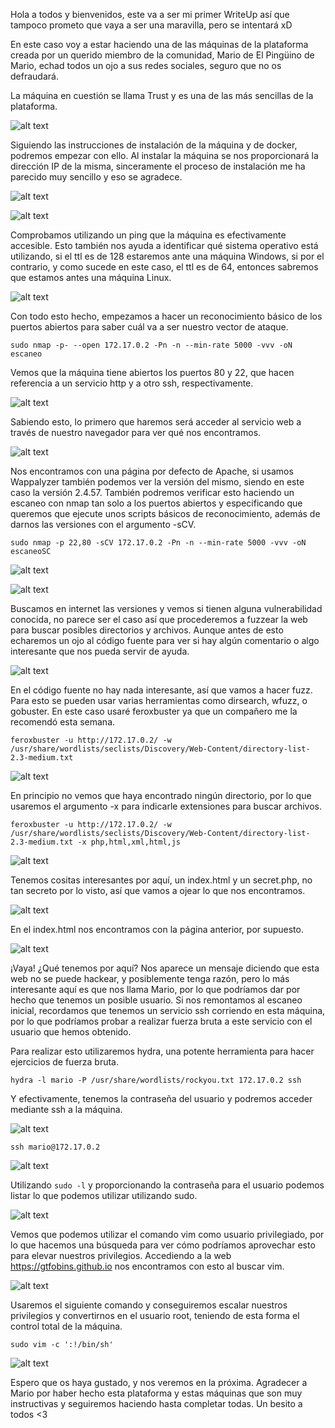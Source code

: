 Hola a todos y bienvenidos, este va a ser mi primer WriteUp así que tampoco prometo que vaya a ser una maravilla, pero se intentará xD

En este caso voy a estar haciendo una de las máquinas de la plataforma creada por un querido miembro de la comunidad, Mario de El Pingüino de Mario, echad todos un ojo a sus redes sociales, seguro que no os defraudará.

La máquina en cuestión se llama Trust y es una de las más sencillas de la plataforma.

![alt text](image.png)

Siguiendo las instrucciones de instalación de la máquina y de docker, podremos empezar con ello. Al instalar la máquina se nos proporcionará la dirección IP de la misma, sinceramente el proceso de instalación me ha parecido muy sencillo y eso se agradece.

![alt text](image-1.png)

![alt text](image-2.png)

Comprobamos utilizando un ping que la máquina es efectivamente accesible. Esto también nos ayuda a identificar qué sistema operativo está utilizando, si el ttl es de 128 estaremos ante una máquina Windows, si por el contrario, y como sucede en este caso, el ttl es de 64, entonces sabremos que estamos antes una máquina Linux.

![alt text](image-3.png)

Con todo esto hecho, empezamos a hacer un reconocimiento básico de los puertos abiertos para saber cuál va a ser nuestro vector de ataque.

`sudo nmap -p- --open 172.17.0.2 -Pn -n --min-rate 5000 -vvv -oN escaneo`

Vemos que la máquina tiene abiertos los puertos 80 y 22, que hacen referencia a un servicio http y a otro ssh, respectivamente.

![alt text](image-4.png)

Sabiendo esto, lo primero que haremos será acceder al servicio web a través de nuestro navegador para ver qué nos encontramos.

![alt text](image-5.png)

Nos encontramos con una página por defecto de Apache, si usamos Wappalyzer también podemos ver la versión del mismo, siendo en este caso la versión 2.4.57. También podremos verificar esto haciendo un escaneo con nmap tan solo a los puertos abiertos y especificando que queremos que ejecute unos scripts básicos de reconocimiento, además de darnos las versiones con el argumento -sCV.

`sudo nmap -p 22,80 -sCV 172.17.0.2 -Pn -n --min-rate 5000 -vvv -oN escaneoSC`

![alt text](image-6.png)

![alt text](image-7.png)

Buscamos en internet las versiones y vemos si tienen alguna vulnerabilidad conocida, no parece ser el caso así que procederemos a fuzzear la web para buscar posibles directorios y archivos. Aunque antes de esto echaremos un ojo al código fuente para ver si hay algún comentario o algo interesante que nos pueda servir de ayuda.

![alt text](image-8.png)

En el código fuente no hay nada interesante, así que vamos a hacer fuzz. Para esto se pueden usar varias herramientas como dirsearch, wfuzz, o gobuster. En este caso usaré feroxbuster ya que un compañero me la recomendó esta semana. 

`feroxbuster -u http://172.17.0.2/ -w /usr/share/wordlists/seclists/Discovery/Web-Content/directory-list-2.3-medium.txt`

![alt text](image-9.png)

En principio no vemos que haya encontrado ningún directorio, por lo que usaremos el argumento -x para indicarle extensiones para buscar archivos.

`feroxbuster -u http://172.17.0.2/ -w /usr/share/wordlists/seclists/Discovery/Web-Content/directory-list-2.3-medium.txt -x php,html,xml,html,js`

![alt text](image-10.png)

Tenemos cositas interesantes por aquí, un index.html y un secret.php, no tan secreto por lo visto, así que vamos a ojear lo que nos encontramos.

![alt text](image-11.png)

En el index.html nos encontramos con la página anterior, por supuesto.

![alt text](image-12.png)

¡Vaya! ¿Qué tenemos por aquí? Nos aparece un mensaje diciendo que esta web no se puede hackear, y posiblemente tenga razón, pero lo más interesante aquí es que nos llama Mario, por lo que podríamos dar por hecho que tenemos un posible usuario. Si nos remontamos al escaneo inicial, recordamos que tenemos un servicio ssh corriendo en esta máquina, por lo que podríamos probar a realizar fuerza bruta a este servicio con el usuario que hemos obtenido.

Para realizar esto utilizaremos hydra, una potente herramienta para hacer ejercicios de fuerza bruta.

`hydra -l mario -P /usr/share/wordlists/rockyou.txt 172.17.0.2 ssh`

Y efectivamente, tenemos la contraseña del usuario y podremos acceder mediante ssh a la máquina.

![alt text](image-13.png)

`ssh mario@172.17.0.2`

![alt text](image-14.png)

Utilizando `sudo -l` y proporcionando la contraseña para el usuario podemos listar lo que podemos utilizar utilizando sudo.

![alt text](image-15.png)

Vemos que podemos utilizar el comando vim como usuario privilegiado, por lo que hacemos una búsqueda para ver cómo podríamos aprovechar esto para elevar nuestros privilegios. Accediendo a la web https://gtfobins.github.io nos encontramos con esto al buscar vim.

![alt text](image-16.png)

Usaremos el siguiente comando y conseguiremos escalar nuestros privilegios y convertirnos en el usuario root, teniendo de esta forma el control total de la máquina.

`sudo vim -c ':!/bin/sh'`

![alt text](image-17.png)

Espero que os haya gustado, y nos veremos en la próxima. Agradecer a Mario por haber hecho esta plataforma y estas máquinas que son muy instructivas y seguiremos haciendo hasta completar todas. Un besito a todos <3






